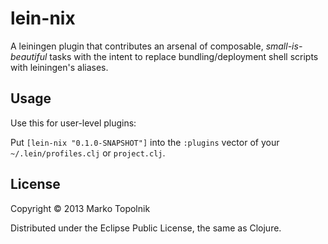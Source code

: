 # lein-nix

A leiningen plugin that contributes an arsenal of composable, *small-is-beautiful* tasks with the intent to replace bundling/deployment shell scripts with leiningen's aliases.

## Usage

Use this for user-level plugins:

Put `[lein-nix "0.1.0-SNAPSHOT"]` into the `:plugins` vector of your `~/.lein/profiles.clj` or `project.clj`.

## License

Copyright © 2013 Marko Topolnik

Distributed under the Eclipse Public License, the same as Clojure.
